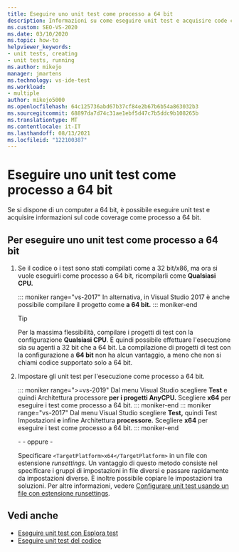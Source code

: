 ```yaml
---
title: Eseguire uno unit test come processo a 64 bit
description: Informazioni su come eseguire unit test e acquisire code coverage come processo a 64 bit. È necessario disporre di un computer a 64 bit.
ms.custom: SEO-VS-2020
ms.date: 03/10/2020
ms.topic: how-to
helpviewer_keywords:
- unit tests, creating
- unit tests, running
ms.author: mikejo
manager: jmartens
ms.technology: vs-ide-test
ms.workload:
- multiple
author: mikejo5000
ms.openlocfilehash: 64c125736abd67b37cf84e2b67b6b54a863032b3
ms.sourcegitcommit: 68897da7d74c31ae1ebf5d47c7b5ddc9b108265b
ms.translationtype: MT
ms.contentlocale: it-IT
ms.lasthandoff: 08/13/2021
ms.locfileid: "122100387"
---
```

# <a name="run-a-unit-test-as-a-64-bit-process"></a>Eseguire uno unit test come processo a 64 bit

Se si dispone di un computer a 64 bit, è possibile eseguire unit test e acquisire informazioni sul code coverage come processo a 64 bit.

## <a name="to-run-a-unit-test-as-a-64-bit-process"></a>Per eseguire uno unit test come processo a 64 bit

1. Se il codice o i test sono stati compilati come a 32 bit/x86, ma ora si vuole eseguirli come processo a 64 bit, ricompilarli come **Qualsiasi CPU.**

   ::: moniker range="vs-2017"
   In alternativa, in Visual Studio 2017 è anche possibile compilare il progetto come **a 64 bit.**
   ::: moniker-end

    > [!TIP]
    > Per la massima flessibilità, compilare i progetti di test con la configurazione **Qualsiasi CPU**. È quindi possibile effettuare l'esecuzione sia su agenti a 32 bit che a 64 bit. La compilazione di progetti di test con la configurazione a **64 bit** non ha alcun vantaggio, a meno che non si chiami codice supportato solo a 64 bit.

2. Impostare gli unit test per l'esecuzione come processo a 64 bit.

   ::: moniker range=">=vs-2019"
   Dal menu Visual Studio scegliere **Test** e quindi Architettura processore **per i progetti AnyCPU.** Scegliere **x64** per eseguire i test come processo a 64 bit.
   ::: moniker-end
   ::: moniker range="vs-2017"
   Dal menu Visual Studio scegliere **Test,** quindi Test Impostazioni **e** infine Architettura **processore.** Scegliere **x64** per eseguire i test come processo a 64 bit.
   ::: moniker-end

   \- - oppure -

   Specificare `<TargetPlatform>x64</TargetPlatform>` in un file con estensione *runsettings*. Un vantaggio di questo metodo consiste nel specificare i gruppi di impostazioni in file diversi e passare rapidamente da impostazioni diverse. È inoltre possibile copiare le impostazioni tra soluzioni. Per altre informazioni, vedere [Configurare unit test usando un file con estensione runsettings](../test/configure-unit-tests-by-using-a-dot-runsettings-file.md).

## <a name="see-also"></a>Vedi anche

- [Eseguire unit test con Esplora test](../test/run-unit-tests-with-test-explorer.md)
- [Eseguire unit test del codice](../test/unit-test-your-code.md)
